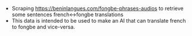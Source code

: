 * Scraping https://beninlangues.com/fongbe-phrases-audios to retrieve some sentences 
  french<->fongbe translations
* This data is intended to be used to make an AI that can translate french to
  fongbe and vice-versa.
  